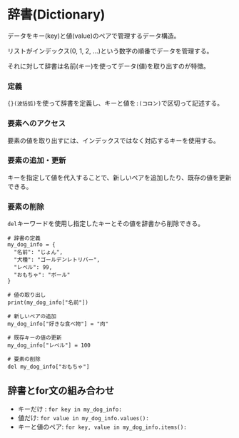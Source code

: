 # 辞書(Dictionary)

データをキー(key)と値(value)のペアで管理するデータ構造。

リストがインデックス(0, 1, 2, ...)という数字の順番でデータを管理する。

それに対して辞書は名前(キー)を使ってデータ(値)を取り出すのが特徴。

### 定義

`{}(波括弧)`を使って辞書を定義し、キーと値を`:(コロン)`で区切って記述する。

### 要素へのアクセス

要素の値を取り出すには、インデックスではなく対応するキーを使用する。

### 要素の追加・更新

キーを指定して値を代入することで、新しいペアを追加したり、既存の値を更新できる。

### 要素の削除

`del`キーワードを使用し指定したキーとその値を辞書から削除できる。

```
# 辞書の定義
my_dog_info = {
  "名前": "じょん",
  "犬種": "ゴールデンレトリバー",
  "レベル": 99,
  "おもちゃ": "ボール"
}

# 値の取り出し
print(my_dog_info["名前"])

# 新しいペアの追加
my_dog_info["好きな食べ物"] = "肉"

# 既存キーの値の更新
my_dog_info["レベル"] = 100

# 要素の削除
del my_dog_info["おもちゃ"]
```

## 辞書とfor文の組み合わせ

- キーだけ : `for key in my_dog_info:`
- 値だけ: `for value in my_dog_info.values():`
- キーと値のペア: `for key, value in my_dog_info.items():`

